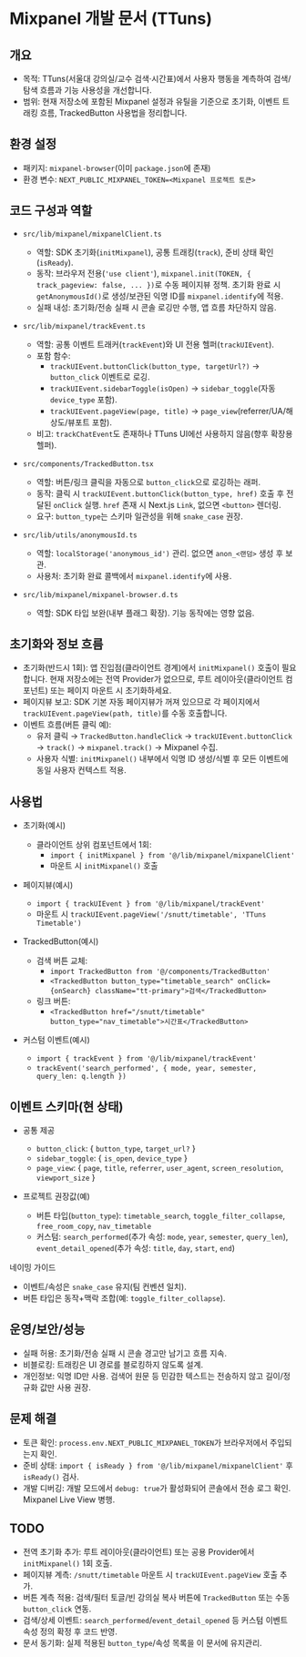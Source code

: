 # Mixpanel 개발 문서 (TTuns)

## 개요
- 목적: TTuns(서울대 강의실/교수 검색·시간표)에서 사용자 행동을 계측하여 검색/탐색 흐름과 기능 사용성을 개선합니다.
- 범위: 현재 저장소에 포함된 Mixpanel 설정과 유틸을 기준으로 초기화, 이벤트 트래킹 흐름, TrackedButton 사용법을 정리합니다.

## 환경 설정
- 패키지: `mixpanel-browser`(이미 `package.json`에 존재)
- 환경 변수: `NEXT_PUBLIC_MIXPANEL_TOKEN=<Mixpanel 프로젝트 토큰>`

## 코드 구성과 역할
- `src/lib/mixpanel/mixpanelClient.ts`
  - 역할: SDK 초기화(`initMixpanel`), 공통 트래킹(`track`), 준비 상태 확인(`isReady`).
  - 동작: 브라우저 전용(`'use client'`), `mixpanel.init(TOKEN, { track_pageview: false, ... })`로 수동 페이지뷰 정책. 초기화 완료 시 `getAnonymousId()`로 생성/보관된 익명 ID를 `mixpanel.identify`에 적용.
  - 실패 내성: 초기화/전송 실패 시 콘솔 로깅만 수행, 앱 흐름 차단하지 않음.

- `src/lib/mixpanel/trackEvent.ts`
  - 역할: 공통 이벤트 트래커(`trackEvent`)와 UI 전용 헬퍼(`trackUIEvent`).
  - 포함 함수: 
    - `trackUIEvent.buttonClick(button_type, targetUrl?)` → `button_click` 이벤트로 로깅.
    - `trackUIEvent.sidebarToggle(isOpen)` → `sidebar_toggle`(자동 `device_type` 포함).
    - `trackUIEvent.pageView(page, title)` → `page_view`(referrer/UA/해상도/뷰포트 포함).
  - 비고: `trackChatEvent`도 존재하나 TTuns UI에선 사용하지 않음(향후 확장용 헬퍼).

- `src/components/TrackedButton.tsx`
  - 역할: 버튼/링크 클릭을 자동으로 `button_click`으로 로깅하는 래퍼.
  - 동작: 클릭 시 `trackUIEvent.buttonClick(button_type, href)` 호출 후 전달된 `onClick` 실행. `href` 존재 시 Next.js `Link`, 없으면 `<button>` 렌더링.
  - 요구: `button_type`는 스키마 일관성을 위해 `snake_case` 권장.

- `src/lib/utils/anonymousId.ts`
  - 역할: `localStorage('anonymous_id')` 관리. 없으면 `anon_<랜덤>` 생성 후 보관.
  - 사용처: 초기화 완료 콜백에서 `mixpanel.identify`에 사용.

- `src/lib/mixpanel/mixpanel-browser.d.ts`
  - 역할: SDK 타입 보완(내부 플래그 확장). 기능 동작에는 영향 없음.

## 초기화와 정보 흐름
- 초기화(반드시 1회): 앱 진입점(클라이언트 경계)에서 `initMixpanel()` 호출이 필요합니다. 현재 저장소에는 전역 Provider가 없으므로, 루트 레이아웃(클라이언트 컴포넌트) 또는 페이지 마운트 시 초기화하세요.
- 페이지뷰 보고: SDK 기본 자동 페이지뷰가 꺼져 있으므로 각 페이지에서 `trackUIEvent.pageView(path, title)`를 수동 호출합니다.
- 이벤트 흐름(버튼 클릭 예):
  - 유저 클릭 → `TrackedButton.handleClick` → `trackUIEvent.buttonClick` → `track()` → `mixpanel.track()` → Mixpanel 수집.
  - 사용자 식별: `initMixpanel()` 내부에서 익명 ID 생성/식별 후 모든 이벤트에 동일 사용자 컨텍스트 적용.

## 사용법
- 초기화(예시)
  - 클라이언트 상위 컴포넌트에서 1회:
    - `import { initMixpanel } from '@/lib/mixpanel/mixpanelClient'`
    - 마운트 시 `initMixpanel()` 호출

- 페이지뷰(예시)
  - `import { trackUIEvent } from '@/lib/mixpanel/trackEvent'`
  - 마운트 시 `trackUIEvent.pageView('/snutt/timetable', 'TTuns Timetable')`

- TrackedButton(예시)
  - 검색 버튼 교체:
    - `import TrackedButton from '@/components/TrackedButton'`
    - `<TrackedButton button_type="timetable_search" onClick={onSearch} className="tt-primary">검색</TrackedButton>`
  - 링크 버튼:
    - `<TrackedButton href="/snutt/timetable" button_type="nav_timetable">시간표</TrackedButton>`

- 커스텀 이벤트(예시)
  - `import { trackEvent } from '@/lib/mixpanel/trackEvent'`
  - `trackEvent('search_performed', { mode, year, semester, query_len: q.length })`

## 이벤트 스키마(현 상태)
- 공통 제공
  - `button_click`: { `button_type`, `target_url?` }
  - `sidebar_toggle`: { `is_open`, `device_type` }
  - `page_view`: { `page`, `title`, `referrer`, `user_agent`, `screen_resolution`, `viewport_size` }

- 프로젝트 권장값(예)
  - 버튼 타입(`button_type`): `timetable_search`, `toggle_filter_collapse`, `free_room_copy`, `nav_timetable`
  - 커스텀: `search_performed`(추가 속성: `mode`, `year`, `semester`, `query_len`), `event_detail_opened`(추가 속성: `title`, `day`, `start`, `end`)

네이밍 가이드
- 이벤트/속성은 `snake_case` 유지(팀 컨벤션 일치).
- 버튼 타입은 동작+맥락 조합(예: `toggle_filter_collapse`).

## 운영/보안/성능
- 실패 허용: 초기화/전송 실패 시 콘솔 경고만 남기고 흐름 지속.
- 비블로킹: 트래킹은 UI 경로를 블로킹하지 않도록 설계.
- 개인정보: 익명 ID만 사용. 검색어 원문 등 민감한 텍스트는 전송하지 않고 길이/정규화 값만 사용 권장.

## 문제 해결
- 토큰 확인: `process.env.NEXT_PUBLIC_MIXPANEL_TOKEN`가 브라우저에서 주입되는지 확인.
- 준비 상태: `import { isReady } from '@/lib/mixpanel/mixpanelClient'` 후 `isReady()` 검사.
- 개발 디버깅: 개발 모드에서 `debug: true`가 활성화되어 콘솔에서 전송 로그 확인. Mixpanel Live View 병행.

## TODO
- 전역 초기화 추가: 루트 레이아웃(클라이언트) 또는 공용 Provider에서 `initMixpanel()` 1회 호출.
- 페이지뷰 계측: `/snutt/timetable` 마운트 시 `trackUIEvent.pageView` 호출 추가.
- 버튼 계측 적용: 검색/필터 토글/빈 강의실 복사 버튼에 `TrackedButton` 또는 수동 `button_click` 연동.
- 검색/상세 이벤트: `search_performed`/`event_detail_opened` 등 커스텀 이벤트 속성 정의 확정 후 코드 반영.
- 문서 동기화: 실제 적용된 `button_type`/속성 목록을 이 문서에 유지관리.
